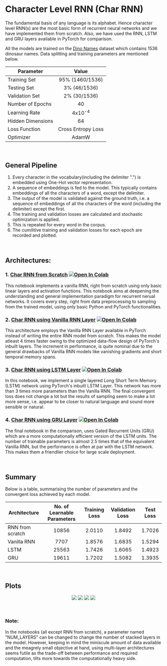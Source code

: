 # Character Level RNN (Char RNN)
The fundamental basis of any language is its alphabet. Hence character level RNN(s) are the most basic form of recurrent neural networks and we have implemented them from scratch. Also, we have used the RNN, LSTM and GRU layers available in PyTorch for comparison.

All the models are  trained on the [Dino Names](Dino_Names.txt) dataset which contains 1536 dinosaur names. Data splitting and training parameters are mentioned below.


| Parameter         |       Value        |
| ----------------- |:------------------:|
| Training Set      |  95% (1460/1536)   |
| Testing Set       |    3% (46/1536)    |
| Validation Set    |    2% (30/1536)    |
| Number of Epochs  |         40         |
| Learning Rate     | 4x10<sup>-4</sup>  |
| Hidden Dimensions |         64         |
| Loss Function     | Cross Entropy Loss |
| Optimizer         |       AdamW        |

<br>

## General Pipeline
1. Every character in the vocabulary(including the delimiter ".") is embedded using One-Hot vector representation.
2. A sequence of embeddings is fed to the model. This typically contains embeddings of all the characters of a word, except the delimiter.
3. The output of the model is validated against the ground truth, i.e. a sequence of embeddings of all the characters of the word (including the delimiter) except the first.
4. The training and validation losses are calculated and stochastic optimization is applied. 
5. This is repeated for every word in the corpus.
6. The cumilitive training and validation losses for each epoch are recorded and plotted.

<br>

## Architectures:
### 1. [Char RNN from Scratch](https://github.com/IvLabs/Natural-Language-Processing/blob/master/char_rnns/notebooks/Dino_Names_Scratch.ipynb) [![Open In Colab](https://colab.research.google.com/assets/colab-badge.svg)](https://colab.research.google.com/drive/1N01IvqI0yxK1CAKi0cfwRTcgvR-_YukL?authuser=1#forceEdit=true&sandboxMode=true)
This notebook implements a vanilla RNN, right from scratch using only basic linear layers and activation functions. This notebook aims at deepening the understanding and general implementation paradigm for recurrent nerual networks. It covers every step, right from data preprocessing to sampling from the trained model, using only basic Python and PyTorch functionalities.

### 2. [Char RNN using Vanilla RNN Layer](https://github.com/IvLabs/Natural-Language-Processing/blob/master/char_rnns/notebooks/Dino_Names_RNN.ipynb) [![Open In Colab](https://colab.research.google.com/assets/colab-badge.svg)](https://colab.research.google.com/drive/1POL4Hjr-jATbmJLEhfGqcUhKNB6XYHHp?authuser=1#forceEdit=true&sandboxMode=true)
This architecture employs the Vanilla RNN Layer available in PyTorch instead of writing the entire RNN model from scratch. This makes the model atleast 4 times faster owing to the optimized data-flow design of PyTorch's inbuilt layers. The increment in performance, is quite nominal due to the general drawbacks of Vanilla RNN models like vanishing gradients and short temporal memory spans.

### 3. [Char RNN using LSTM Layer](https://github.com/IvLabs/Natural-Language-Processing/blob/master/char_rnns/notebooks/Dino_Names_LSTM.ipynb) [![Open In Colab](https://colab.research.google.com/assets/colab-badge.svg)](https://colab.research.google.com/drive/1lj7S2NaPa55rS-3X4yWlMj3-dy1EPEne?authuser=1#forceEdit=true&sandboxMode=true)
In this notebook, we implement a single layered Long Short Term Memory (LSTM) network using PyTorch's inbuilt LSTM Layer. This network has more than 3 times more parameters than the Vanilla RNN. The final convergent loss does not change a lot but the results of sampling seem to make a lot more sense, i.e. appear to be closer to natural language and sound more sensible or natural.

### 4. [Char RNN using GRU Layer](https://github.com/IvLabs/Natural-Language-Processing/blob/master/char_rnns/notebooks/Dino_Names_GRU.ipynb) [![Open In Colab](https://colab.research.google.com/assets/colab-badge.svg)](https://colab.research.google.com/drive/1KHngbDPUXEpSyl1HfbIFeNwkun5ssZsK?authuser=1#forceEdit=true&sandboxMode=true)
The final notebook in the comparison, uses Gated Recurrent Units (GRU) which are a more computationally efficient version of the LSTM units. The number of trainable parameters is almost 2.5 times that of the equivalent Vanilla RNN, but the performance is often at par with the LSTM network. This makes them a friendlier choice for large scale deployment.

<br>

## Summary
Below is a table, summarising the number of parameters and the convergent loss achieved by each model.

  | Architecture     | No. of Learnable Parameters | Training Loss | Validation Loss | Test Loss |
  | ---------------- |:---------------------------:|:-------------:|:---------------:| :-------: |
  | RNN from scratch |            10856            |    2.0110     |     1.8492      |  1.7026   |
  | Vanilla RNN      |            7707             |    1.8576     |     1.6835      |  1.5294   |
  | LSTM             |            25563            |    1.7426     |     1.6065      |  1.4923   |
  | GRU              |            19611            |    1.7202     |     1.5082      |  1.3935   |


<br>

## Plots
<p align="center">
  <img src = "https://github.com/IvLabs/Natural-Language-Processing/blob/master/char_rnns/plots/Dino_Names_Scratch.jpeg?raw=true"/>
  <img src = "https://github.com/IvLabs/Natural-Language-Processing/blob/master/char_rnns/plots/Dino_Names_RNN.jpeg?raw=true"/> 
  <img src = "https://github.com/IvLabs/Natural-Language-Processing/blob/master/char_rnns/plots/Dino_Names_LSTM.jpeg?raw=true"/>
  <img src = "https://github.com/IvLabs/Natural-Language-Processing/blob/master/char_rnns/plots/Dino_Names_GRU.jpeg?raw=true"/>
</p>

<br>

### Note:
In the notebooks (all except RNN from scratch), a parameter named "NUM_LAYERS" can be changed to change the number of stacked layers in the model. However, keeping in mind the miniscule amount of data available and the meagrely small objective at hand, using multi-layer architectures seems futile as the trade-off between performance and required computation, tilts more towards the computationally heavy side.
